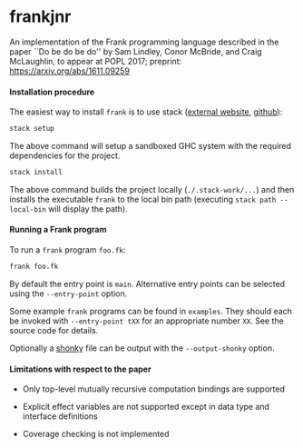 # frankjnr

An implementation of the Frank programming language described in the
paper ``Do be do be do'' by Sam Lindley, Conor McBride, and Craig
McLaughlin, to appear at POPL 2017; preprint:
https://arxiv.org/abs/1611.09259

#### Installation procedure

The easiest way to install `frank` is to use stack ([external
website](https://www.haskellstack.org),
[github](https://github.com/commercialhaskell/stack)):

```bash
stack setup
```

The above command will setup a sandboxed GHC system with the required
dependencies for the project.

```bash
stack install
```

The above command builds the project locally (`./.stack-work/...`) and then
installs the executable `frank` to the local bin path (executing `stack path
--local-bin` will display the path).

#### Running a Frank program

To run a `frank` program `foo.fk`:

````bash
frank foo.fk
````

By default the entry point is `main`. Alternative entry points can be
selected using the `--entry-point` option.

Some example `frank` programs can be found in `examples`. They should
each be invoked with `--entry-point tXX` for an appropriate number
`XX`. See the source code for details.

Optionally a [shonky](https://github.com/pigworker/shonky) file can be
output with the `--output-shonky` option.

#### Limitations with respect to the paper

 * Only top-level mutually recursive computation bindings are
   supported

 * Explicit effect variables are not supported except in data type and
   interface definitions

 * Coverage checking is not implemented
